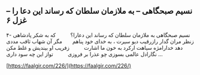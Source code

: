 ## نسیم صبحگاهی – به ملازمان سلطان که رساند این دعا را – غزل ۶


۴- نسیم صبحگاهی به ملازمان سلطان که رساند این دعارا؟          که به شکر پادشاهی زنظر مران گدار رازرقیب دیو سیرت ، به خدای خود پناهم       مگر آن شهاب ثاقب مددی دهد خدارامژه سیاهت ارکرد به خون ما اشارت          زفریب او بیندیش و غلط مکن نگارادل عالمی بسوزی چو عذرا بر فروزی          تواز این چه سود داری &#8230;

[https://faalgir.com/226/](https://faalgir.com/226/) 